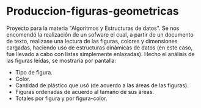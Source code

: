 # Produccion-figuras-geometricas
Proyecto para la materia "Algoritmos y Estructuras de datos".
Se nos encomendó la realización de un sofware el cual, a partir de un documento de texto, realizase una lectura de las figuras, colores y dimensiones cargadas, haciendo uso de estructuras dinámicas de datos (en este caso, fue llevado a cabo con listas simplemente enlazadas).
Hecho el análisis de las figuras leídas, se mostraría por pantalla:
 - Tipo de figura.
 - Color.
 - Cantidad de plástico que usó (de acuerdo a las áreas de las figuras).
 - Figuras ordenadas de acuerdo al tamaño de sus áreas.
 - Totales por figura y por figura-color.
